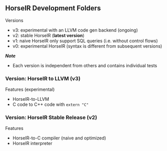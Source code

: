 
## HorseIR Development Folders

Versions

- v3: experimental with an LLVM code gen backend (ongoing)
- v2: stable HorseIR (**latest version**)
- v1: naive HorseIR only support SQL queries (i.e. without control flows)
- v0: experimental HorseIR (syntax is different from subsequent versions)


***Note***

- Each version is independent from others and contains individual tests

### Version: HorseIR to LLVM (v3)

Features (experimental)

- HorseIR-to-LLVM
- C code to C++ code with `extern "C"`

### Version: HorseIR Stable Release (v2)

Features

- HorseIR-to-C compiler (naive and optimized)
- HorseIR interpreter


